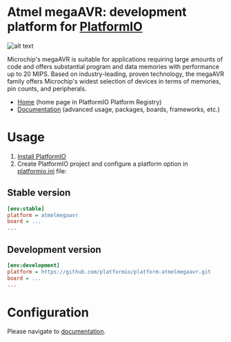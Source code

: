 # Atmel megaAVR: development platform for [PlatformIO](http://platformio.org)

![alt text](https://github.com/platformio/platform-atmelmegaavr/workflows/Examples/badge.svg "Atmel megaAVR development platform")

Microchip's megaAVR is suitable for applications requiring large amounts of code and offers substantial program and data memories with performance up to 20 MIPS. Based on industry-leading, proven technology, the megaAVR family offers Microchip's widest selection of devices in terms of memories, pin counts, and peripherals.

* [Home](http://platformio.org/platforms/atmelmegaavr) (home page in PlatformIO Platform Registry)
* [Documentation](http://docs.platformio.org/page/platforms/atmelmegaavr.html) (advanced usage, packages, boards, frameworks, etc.)

# Usage

1. [Install PlatformIO](http://platformio.org)
2. Create PlatformIO project and configure a platform option in [platformio.ini](http://docs.platformio.org/page/projectconf.html) file:

## Stable version

```ini
[env:stable]
platform = atmelmegaavr
board = ...
...
```

## Development version

```ini
[env:development]
platform = https://github.com/platformio/platform-atmelmegaavr.git
board = ...
...
```

# Configuration

Please navigate to [documentation](http://docs.platformio.org/page/platforms/atmelmegaavr.html).
